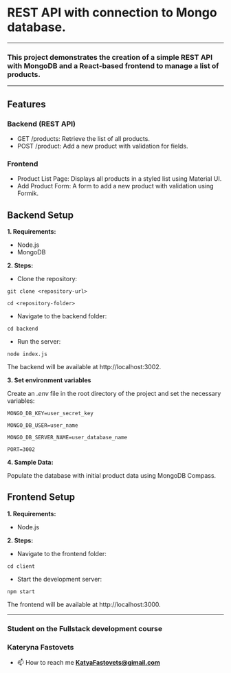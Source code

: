 # REST API with connection to Mongo database.
___
### This project demonstrates the creation of a simple REST API with MongoDB and a React-based frontend to manage a list of products. 
___
## Features
### Backend (REST API)
+ GET /products: Retrieve the list of all products.
+ POST /product: Add a new product with validation for fields.
### Frontend
+ Product List Page: Displays all products in a styled list using Material UI.
+ Add Product Form: A form to add a new product with validation using Formik.
## Backend Setup
**1. Requirements:** 
+ Node.js
+ MongoDB
  
**2. Steps:**

+ Clone the repository:
  
`git clone <repository-url>`

`cd <repository-folder>`

+ Navigate to the backend folder:
  
`cd backend`

+ Run the server:
  
`node index.js`

The backend will be available at http://localhost:3002.

**3. Set environment variables**

Create an *.env* file in the root directory of the project and set the necessary variables:

`MONGO_DB_KEY=user_secret_key`

`MONGO_DB_USER=user_name`

`MONGO_DB_SERVER_NAME=user_database_name`

`PORT=3002`

**4.  Sample Data:** 

 Populate the database with initial product data using MongoDB Compass.
 
## Frontend Setup

**1. Requirements:**

+ Node.js
  
**2. Steps:**

+ Navigate to the frontend folder:
  
`cd client`

+ Start the development server:
  
`npm start`

The frontend will be available at http://localhost:3000.

___
### Student on the Fullstack development course
### Kateryna Fastovets
- 📫 How to reach me **KatyaFastovets@gimail.com**

